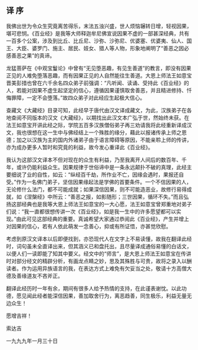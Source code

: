 ## 译 序

我佛出世为令众生究竟离苦得乐，末法五浊兴盛，世人烦恼辗转日增，轻视因果，堪可悲悯。《百业经》是我等大师释迦牟尼佛宣说因果不虚的一部甚深经典，共有一百多个公案，涉及到比丘、比丘尼、沙弥、沙弥尼、优婆塞、优婆夷、仙人、国王、大臣、婆罗门、施主、居民、妓女、猎人等人物，形象地阐明了“善恶之因必感善恶之果”的真谛。

龙猛菩萨在《中观宝鬘论》中曾有“无见堕恶趣，有见生善道”的教言，即没有因果正见的人难免堕落恶趣，而有因果正见的人自然能往生善道。大恩上师法王如意宝晋美彭措也曾在六千余名四众弟子前强调：“凡听闻、读诵、受持此《百业经》的人，若能对因果不虚生起坚定的信心，遵循因果谨慎取舍善恶，并且精进修持、忏悔罪障，一定不会堕落。”故四众弟子对此经应生起极大信心。

查藏文《大藏经》目录可知，此经早于唐代由汉文译成藏文，为此，汉族弟子在各地查阅不同版本的汉文《大藏经》，以期找出此汉文本广弘于世，然始终未获。在法王如意宝开讲此经之际，学院五百多汉族僧俗弟子再三劝请我将此经重新译成汉文，我也很想在这一生中与佛经结上一个殊胜的缘分，藉此以报诸传承上师之恩德；加之以汉族为主的国内外诸弟子由于语言障碍等原因，不能亲聆上师的传讲，亦为成办更多人暂时和究竟的利益，故今发心重译此《百业经》。

我认为这部汉文译本不但对现在的众生有利益，乃至我离开人间后的数百年、千年，或许仍能利益众生。因果规律于世俗谛中是一条永远颠扑不破的真理，此经主要细说了业的自性，如云：“纵经百千劫，所作业不亡，因缘会遇时，果报还自受。”作为一名佛门弟子，坚信因果缘起法是学佛的首要条件。一个不信因果的人，无论修什么法门，都不可能成就；如果深信因果，则不可能造恶业，故修行易得成就，如《涅槃经》中所云：“善恶之报，如影随形；三世因果，循环不失。”而且弘扬这部经典也是我等大恩上师法王如意宝的一大心愿，法王如意宝曾郑重地对弟子们说：“我一直都很想传讲一次《百业经》，如是我一生中的许多愿望都可以实现。”由此可见这部经典的重要。真诚希望大家通过恭阅此《百业经》，产生并增上对因果的信心，若有人依此萌发一念善心，抑或有所证悟，亦甚觉欣慰。

考虑到原汉文译本以后即便找到，亦恐现代人在文字上不易读懂，故我在翻译此经时，词句虽未全直译出来，但其涵义已和盘托出，且尽量译成通俗易懂的白话文，以便人们一读即能了知其中要义。经文中的“师言”，是大恩上师法王如意宝在传讲时对部分经文的精辟分析，有画龙点睛之妙，思及其殊胜与可贵，故将之录入以酬读者。作为运用异族语言的我，在表达方式上难免有欠妥当之处，敬请十方高僧大德及善缘道友不吝斧正。

翻译此经历时一年有余，期间有很多人给予热情的支持，在此谨表谢忱。以此功德，愿见闻此经者能深信因果，善加取舍行为，离恶趋善，同生极乐，利益无量无边众生！

愿增吉祥！

索达吉

一九九九年一月三十日